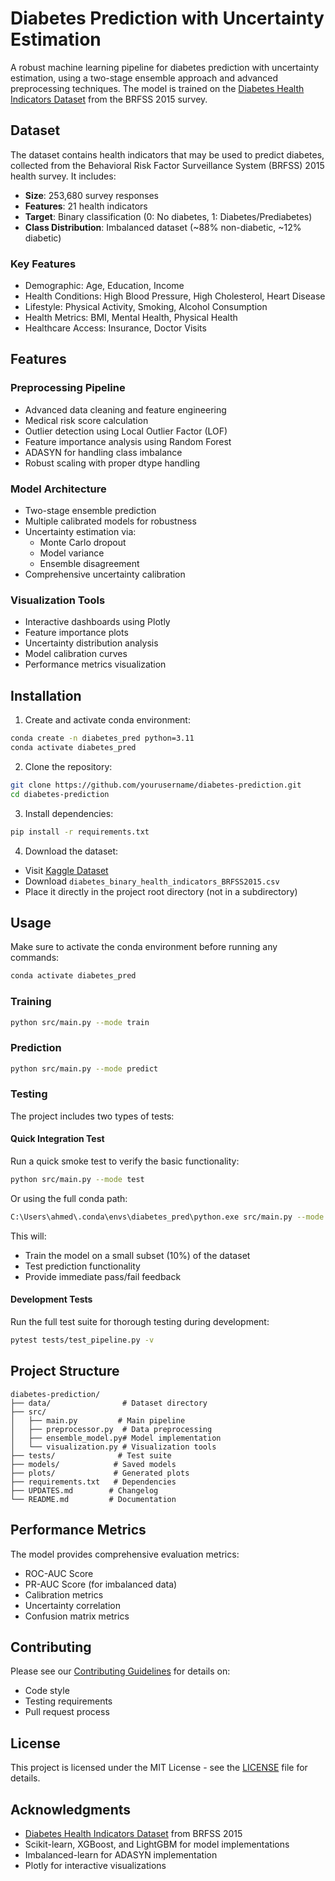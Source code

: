 # Diabetes Prediction with Uncertainty Estimation

A robust machine learning pipeline for diabetes prediction with uncertainty estimation, using a two-stage ensemble approach and advanced preprocessing techniques. The model is trained on the [Diabetes Health Indicators Dataset](https://www.kaggle.com/datasets/alexteboul/diabetes-health-indicators-dataset) from the BRFSS 2015 survey.

## Dataset

The dataset contains health indicators that may be used to predict diabetes, collected from the Behavioral Risk Factor Surveillance System (BRFSS) 2015 health survey. It includes:

- **Size**: 253,680 survey responses
- **Features**: 21 health indicators
- **Target**: Binary classification (0: No diabetes, 1: Diabetes/Prediabetes)
- **Class Distribution**: Imbalanced dataset (~88% non-diabetic, ~12% diabetic)

### Key Features
- Demographic: Age, Education, Income
- Health Conditions: High Blood Pressure, High Cholesterol, Heart Disease
- Lifestyle: Physical Activity, Smoking, Alcohol Consumption
- Health Metrics: BMI, Mental Health, Physical Health
- Healthcare Access: Insurance, Doctor Visits

## Features

### Preprocessing Pipeline
- Advanced data cleaning and feature engineering
- Medical risk score calculation
- Outlier detection using Local Outlier Factor (LOF)
- Feature importance analysis using Random Forest
- ADASYN for handling class imbalance
- Robust scaling with proper dtype handling

### Model Architecture
- Two-stage ensemble prediction
- Multiple calibrated models for robustness
- Uncertainty estimation via:
  - Monte Carlo dropout
  - Model variance
  - Ensemble disagreement
- Comprehensive uncertainty calibration

### Visualization Tools
- Interactive dashboards using Plotly
- Feature importance plots
- Uncertainty distribution analysis
- Model calibration curves
- Performance metrics visualization

## Installation

1. Create and activate conda environment:
```bash
conda create -n diabetes_pred python=3.11
conda activate diabetes_pred
```

2. Clone the repository:
```bash
git clone https://github.com/yourusername/diabetes-prediction.git
cd diabetes-prediction
```

3. Install dependencies:
```bash
pip install -r requirements.txt
```

4. Download the dataset:
- Visit [Kaggle Dataset](https://www.kaggle.com/datasets/alexteboul/diabetes-health-indicators-dataset)
- Download `diabetes_binary_health_indicators_BRFSS2015.csv`
- Place it directly in the project root directory (not in a subdirectory)

## Usage

Make sure to activate the conda environment before running any commands:
```bash
conda activate diabetes_pred
```

### Training
```bash
python src/main.py --mode train
```

### Prediction
```bash
python src/main.py --mode predict
```

### Testing

The project includes two types of tests:

#### Quick Integration Test
Run a quick smoke test to verify the basic functionality:
```bash
python src/main.py --mode test
```

Or using the full conda path:
```bash
C:\Users\ahmed\.conda\envs\diabetes_pred\python.exe src/main.py --mode test
```

This will:
- Train the model on a small subset (10%) of the dataset
- Test prediction functionality
- Provide immediate pass/fail feedback

#### Development Tests
Run the full test suite for thorough testing during development:
```bash
pytest tests/test_pipeline.py -v
```

## Project Structure
```
diabetes-prediction/
├── data/                # Dataset directory
├── src/
│   ├── main.py         # Main pipeline
│   ├── preprocessor.py  # Data preprocessing
│   ├── ensemble_model.py# Model implementation
│   └── visualization.py # Visualization tools
├── tests/              # Test suite
├── models/            # Saved models
├── plots/             # Generated plots
├── requirements.txt   # Dependencies
├── UPDATES.md        # Changelog
└── README.md         # Documentation
```

## Performance Metrics

The model provides comprehensive evaluation metrics:
- ROC-AUC Score
- PR-AUC Score (for imbalanced data)
- Calibration metrics
- Uncertainty correlation
- Confusion matrix metrics

## Contributing

Please see our [Contributing Guidelines](CONTRIBUTING.md) for details on:
- Code style
- Testing requirements
- Pull request process

## License

This project is licensed under the MIT License - see the [LICENSE](LICENSE) file for details.

## Acknowledgments

- [Diabetes Health Indicators Dataset](https://www.kaggle.com/datasets/alexteboul/diabetes-health-indicators-dataset) from BRFSS 2015
- Scikit-learn, XGBoost, and LightGBM for model implementations
- Imbalanced-learn for ADASYN implementation
- Plotly for interactive visualizations
